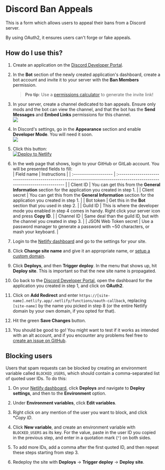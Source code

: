 # Discord Ban Appeals

This is a form which allows users to appeal their bans from a Discord server.

By using OAuth2, it ensures users can't forge or fake appeals.

## How do I use this?

1. Create an application on the [Discord Developer Portal](https://discord.com/developers/applications).

2. In the **Bot** section of the newly created application's dashboard, create a bot account and invite it to your server with the **Ban Members** permission.  
   > **Pro tip**: Use a [permissions calculator](https://finitereality.github.io/permissions-calculator/) to generate the invite link!

3. In your server, create a channel dedicated to ban appeals. Ensure only mods and the bot can view the channel, and that the bot has the **Send Messages** and **Embed Links** permissions for this channel.  
   ![](https://cdn.discordapp.com/attachments/688870664941076514/743300978119278642/unknown.png)

4. In Discord's settings, go in the **Appearance** section and enable **Developer Mode**. You will need it soon.  
   ![](https://cdn.discordapp.com/attachments/688870664941076514/743301339752169522/unknown.png)

5. Click this button:  
   [![Deploy to Netlify](https://www.netlify.com/img/deploy/button.svg)](https://app.netlify.com/start/deploy?repository=https://github.com/sylveon/discord-ban-appeals)

6. In the web page that shows, login to your GitHub or GitLab account. You will be presented fields to fill:  
   | Field name            | Instructions                                                                                                               |
   | :-------------------- | :------------------------------------------------------------------------------------------------------------------------- |
   | Client ID             | You can get this from the **General Information** section for the application you created in step 1.                       |
   | Client secret         | You can get this from the **General Information** section for the application you created in step 1.                       |
   | Bot token             | Get this in the **Bot** section that you used in step 2.                                                                   |
   | Guild ID              | This is where the developer mode you enabled in step 4 comes in handy. Right click your server icon and press **Copy ID**. |
   | Channel ID            | Same deal than the guild ID, but with the channel you created in step 3.                                                   |
   | JSON Web Token secret | Use a password manager to generate a password with ~50 characters, or mash your keyboard.                                  |

7. Login to the [Netlify dashboard](https://app.netlify.com) and go to the settings for your site.

8. Click **Change site name** and give it an appropriate name, or [setup a custom domain](https://docs.netlify.com/domains-https/custom-domains/).

9. Click **Deploys**, and then **Trigger deploy**. In the menu that shows up, hit **Deploy site**. This is important so that the new site name is propagated.

10. Go back to the [Discord Developer Portal](https://discord.com/developers/applications), open the dashboard for the application you created in step 1, and click on **OAuth2**.

11. Click on **Add Redirect** and enter `https://[site-name].netlify.app/.netlify/functions/oauth-callback`, replacing `[site-name]` by the name you picked in step 8 (or the entire Netlify domain by your own domain, if you opted for that).

12. Hit the green **Save Changes** button.

13. You should be good to go! You might want to test if it works as intended with an alt account, and if you encounter any problems feel free to [create an issue on GitHub](https://github.com/sylveon/discord-ban-appeals/issues/new).

## Blocking users

Users that spam requests can be blocked by creating an environment variable called `BLOCKED_USERS`, which should contain a comma-separated list of quoted user IDs. To do this:

1. On your [Netlify dashboard](https://app.netlify.com), click **Deploys** and navigate to **Deploy settings**, and then to the **Environment** option.

2. Under **Environment variables**, click **Edit variables**.

3. Right click on any mention of the user you want to block, and click **Copy ID*.

4. Click **New variable**, and create an environment variable with `BLOCKED_USERS` as its key. For the value, paste in the user ID you copied in the previous step, and enter in a quotation mark (`"`) on both sides.

5. To add more IDs, add a comma after the first quoted ID, and then repeat these steps starting from step 3.

6. Redeploy the site with **Deploys** -> **Trigger deploy** -> **Deploy site**.
